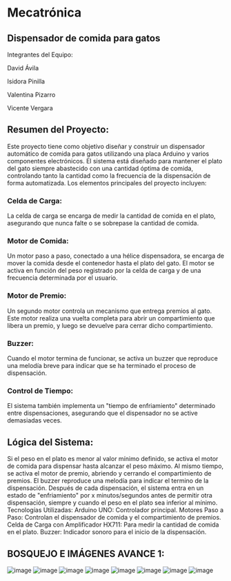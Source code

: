 # Mecatrónica
## Dispensador de comida para gatos
Integrantes del Equipo:

David Ávila

Isidora Pinilla

Valentina Pizarro

Vicente Vergara

## Resumen del Proyecto:
Este proyecto tiene como objetivo diseñar y construir un dispensador automático de comida para gatos utilizando una placa Arduino y varios componentes electrónicos. El sistema está diseñado para mantener el plato del gato siempre abastecido con una cantidad óptima de comida, controlando tanto la cantidad como la frecuencia de la dispensación de forma automatizada. Los elementos principales del proyecto incluyen:

### Celda de Carga: 
La celda de carga se encarga de medir la cantidad de comida en el plato, asegurando que nunca falte o se sobrepase la cantidad de comida.

### Motor de Comida:
Un motor paso a paso, conectado a una hélice dispensadora, se encarga de mover la comida desde el contenedor hasta el plato del gato. El motor se activa en función del peso registrado por la celda de carga y de una frecuencia determinada por el usuario.

### Motor de Premio:
Un segundo motor controla un mecanismo que entrega premios al gato. Este motor realiza una vuelta completa para abrir un compartimiento que libera un premio, y luego se devuelve para cerrar dicho compartimiento.

### Buzzer:
Cuando el motor termina de funcionar, se activa un buzzer que reproduce una melodía breve para indicar que se ha terminado el proceso de dispensación.

### Control de Tiempo: 
El sistema también implementa un "tiempo de enfriamiento" determinado entre dispensaciones, asegurando que el dispensador no se active demasiadas veces.

## Lógica del Sistema:

Si el peso en el plato es menor al valor mínimo definido, se activa el motor de comida para dispensar hasta alcanzar el peso máximo.
Al mismo tiempo, se activa el motor de premio, abriendo y cerrando el compartimiento de premios.
El buzzer reproduce una melodía para indicar el termino de la dispensación.
Después de cada dispensación, el sistema entra en un estado de "enfriamiento" por x minutos/segundos antes de permitir otra dispensación, siempre y cuando el peso en el plato sea inferior al mínimo.
Tecnologías Utilizadas:
Arduino UNO: Controlador principal.
Motores Paso a Paso: Controlan el dispensador de comida y el compartimiento de premios.
Celda de Carga con Amplificador HX711: Para medir la cantidad de comida en el plato.
Buzzer: Indicador sonoro para el inicio de la dispensación.

## BOSQUEJO E IMÁGENES AVANCE 1:
![image](https://github.com/user-attachments/assets/e8bbbb23-a671-42c6-8a4f-35a1670bac96)
![image](https://github.com/user-attachments/assets/7450f0f7-c12c-42ef-8026-837a8991bc73)
![image](https://github.com/user-attachments/assets/6e9888ed-db87-4a20-8332-cd00af7eb798)
![image](https://github.com/user-attachments/assets/109dac77-64e3-4ddb-883f-b5d90ae83ba4)
![image](https://github.com/user-attachments/assets/bfcf04b0-2b1b-4605-9e28-6d878ccb0ff1)
![image](https://github.com/user-attachments/assets/3ad54f91-e00a-445a-a5c3-a07b28a7a0de)
![image](https://github.com/user-attachments/assets/894e4221-9122-44ce-8461-b04a2dc0d2d7)
![image](https://github.com/user-attachments/assets/f1f2321a-0fce-45dd-b86f-6ec6c8633ddc)



